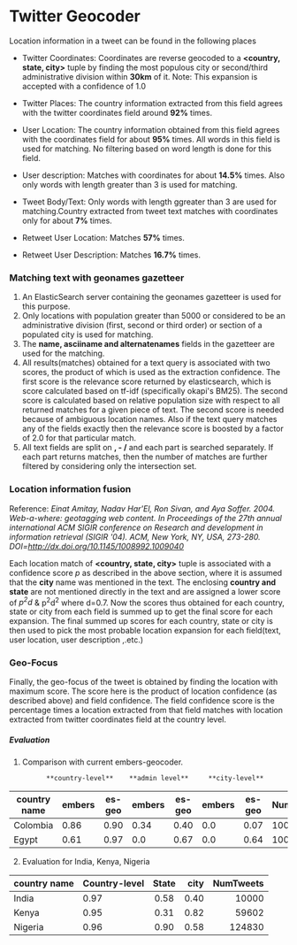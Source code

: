 # Twitter Geocoder

Location information in  a tweet can be found in the following places

* Twitter Coordinates: Coordinates are reverse geocoded to a **\<country, state, city\>** tuple by finding the most populous city or second/third administrative division within **30km** of it. Note: This expansion is accepted with a confidence of 1.0

* Twitter Places: The country information extracted from this field agrees with the twitter coordinates field around **92%** times.
* User Location: The country information obtained from this field agrees with the coordinates field for about **95%** times. All words in this field is used for matching. No filtering based on word length is done for this field.
* User description: Matches with coordinates for about **14.5%** times. Also only words with length greater than 3 is used for matching.
* Tweet Body/Text: Only words with length ggreater than 3 are used for matching.Country extracted from tweet text matches with coordinates only for about **7%** times.

* Retweet User Location: Matches **57%** times.
* Retweet User Description: Matches **16.7%** times.


### Matching text with geonames gazetteer
1. An ElasticSearch server containing the geonames gazetteer is used for this purpose.
2. Only locations with population greater than 5000 or considered to be an administrative division (first, second or third order) or section of a populated city is used for matching.
3. The **name, asciiname and alternatenames** fields in the gazetteer are used for the matching.
4. All results(matches) obtained for a text query is associated with two scores, the product of which is used as the extraction confidence. The first score is the relevance score returned by elasticsearch, which is score calculated based on tf-idf (specifically okapi's BM25). The second score is calculated based on relative population size with respect to all returned matches for a given piece of text. The second score is needed because of ambiguous location names. Also if the text query matches any of the fields exactly then the relevance score is boosted by a factor of 2.0 for that particular match.
5. All text fields are split on **, - /** and each part is searched separately. If each part returns matches, then the number of matches are further filtered by considering only the intersection set.


### Location information fusion
Reference:  _Einat Amitay, Nadav Har'El, Ron Sivan, and Aya Soffer. 2004. Web-a-where: geotagging web content. In Proceedings of the 27th annual international ACM SIGIR conference on Research and development in information retrieval (SIGIR '04). ACM, New York, NY, USA, 273-280. DOI=http://dx.doi.org/10.1145/1008992.1009040_

Each location match of  **<country, state, city>** tuple is associated with a confidence score *p* as described in the above section, where it is assumed that the **city** name was mentioned in the text. The enclosing **country and state** are not mentioned directly in the text and are assigned a lower score of *p<sup>2</sup>d* & p<sup>2</sup>d<sup>2</sup> where d=0.7.
Now the scores thus obtained for each country, state or city from each field is summed up to get the final score for each expansion.
The final summed up scores for each country, state or city is then used to pick the most probable location expansion for each field(text, user location, user description ,.etc.)

### Geo-Focus
Finally, the geo-focus of the tweet is obtained by finding the location with maximum score. The score here is the product of location confidence (as described above)  and field confidence. The field confidence score is the percentage times a location extracted from that field matches with location extracted from twitter coordinates field at the country level.


##### Evaluation

1. Comparison with current embers-geocoder.
             
             **country-level**    **admin level**     **city-level**
              
|country name|embers | es-geo| embers| es-geo| embers| es-geo|NumTweets |
|------------|-------|-------|-------|-------|-------|-------|----------|
|Colombia    |0.86   |  0.90 |0.34   |  0.40 | 0.0   |  0.07 |10000     |
|Egypt       |0.61   |  0.97 |0.0    |  0.67 | 0.0   |  0.64 |10000     |



2. Evaluation for India, Kenya, Nigeria

|country name|Country-level  | State         | city          |NumTweets |
|------------| ------------- |:-------------:| -------------:|---------:|
|India       |0.97           |0.58           |0.40           | 10000    |
|Kenya       |0.95           |0.31           |0.82           |59602     |
|Nigeria     |0.96           |0.90           |0.58           |124830    |


